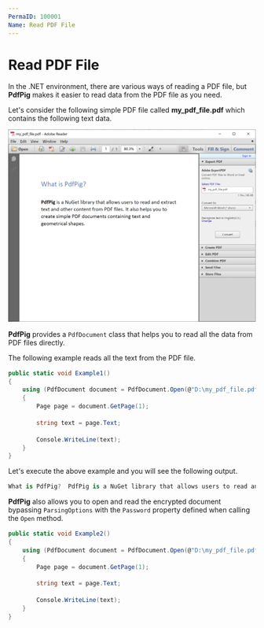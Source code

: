 ```yaml
---
PermaID: 100001
Name: Read PDF File
---
```


# Read PDF File

In the .NET environment, there are various ways of reading a PDF file, but **PdfPig** makes it easier to read data from the PDF file as you need.

Let's consider the following simple PDF file called **my_pdf_file.pdf** which contains the following text data.

<img src="images/pdf-1.png" alt="simple text in PDF file">

**PdfPig** provides a `PdfDocument` class that helps you to read all the data from PDF files directly.

The following example reads all the text from the PDF file.

```csharp
public static void Example1()
{
    using (PdfDocument document = PdfDocument.Open(@"D:\my_pdf_file.pdf"))
    {
        Page page = document.GetPage(1);

        string text = page.Text;

        Console.WriteLine(text);
    }
}
```

Let's execute the above example and you will see the following output.

```csharp
What is PdfPig?  PdfPig is a NuGet library that allows users to read and extract text and other content from PDF files. It also helps you to create simple PDF documents containing text and geometrical shapes.
``` 

**PdfPig** also allows you to open and read the encrypted document bypassing `ParsingOptions` with the `Password` property defined when calling the `Open` method.

```csharp
public static void Example2()
{
    using (PdfDocument document = PdfDocument.Open(@"D:\my_pdf_file.pdf", new ParsingOptions { Password = "12345678" }))
    {
        Page page = document.GetPage(1);

        string text = page.Text;

        Console.WriteLine(text);
    }
}
```
